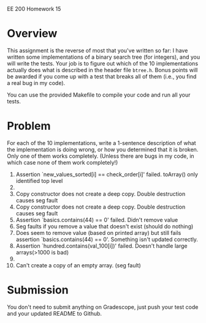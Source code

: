 EE 200 Homework 15

# Overview
This assignment is the reverse of most that you've written so far: I have written some implementations of a binary search tree (for integers), and you will write the tests.  Your job is to figure out which of the 10 implementations actually does what is described in the header file `btree.h`.  Bonus points will be awarded if you come up with a test that breaks all of them (i.e., you find a real bug in my code).

You can use the provided Makefile to compile your code and run all your tests.

# Problem
For each of the 10 implementations, write a 1-sentence description of what the implementation is doing wrong, or how you determined that it is broken.  Only one of them works completely. (Unless there are bugs in my code, in which case none of them work completely!)

1. Assertion `new_values_sorted[i] == check_order[i]' failed. toArray() only identified top level
2.
3. Copy constructor does not create a deep copy. Double destruction causes seg fault
4. Copy constructor does not create a deep copy. Double destruction causes seg fault
5. Assertion `basics.contains(44) == 0' failed. Didn't remove value 
6. Seg faults if you remove a value that doesn't exist (should do nothing)
7. Does seem to remove value (based on printed array) but still fails assertion `basics.contains(44) == 0'. Something isn't updated correctly.
8. Assertion `hundred.contains(val_100[i])' failed. Doesn't handle large arrays(>1000 is bad)
9.
10. Can't create a copy of an empty array. (seg fault)

# Submission
You don't need to submit anything on Gradescope, just push your test code and your updated README to Github.

